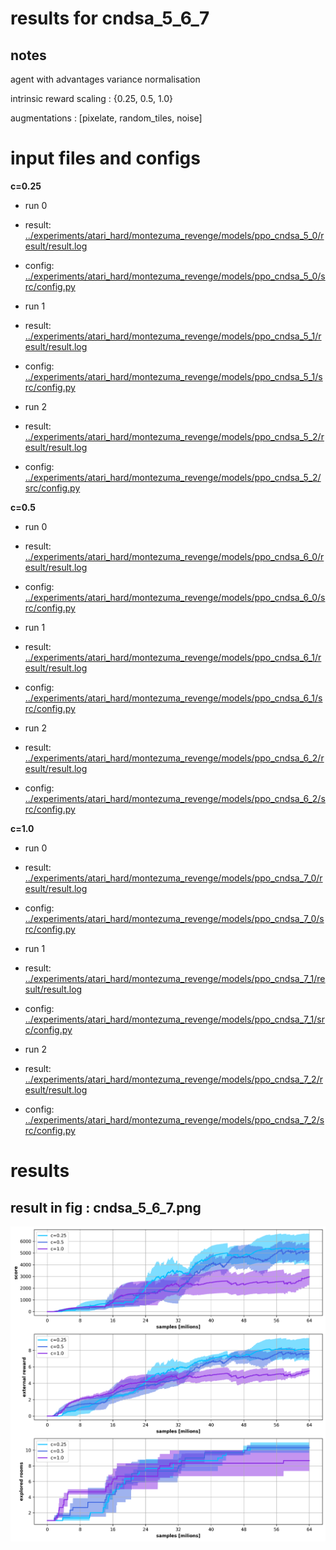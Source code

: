 # results for cndsa_5_6_7


## notes
agent with advantages variance normalisation

intrinsic reward scaling : {0.25, 0.5, 1.0}

augmentations : [pixelate, random_tiles, noise]




# input files and configs


**c=0.25**

* run 0

* result: [../experiments/atari_hard/montezuma_revenge/models/ppo_cndsa_5_0/result/result.log](../../../experiments/atari_hard/montezuma_revenge/models/ppo_cndsa_5_0/result/result.log)

* config: [../experiments/atari_hard/montezuma_revenge/models/ppo_cndsa_5_0/src/config.py](../../../experiments/atari_hard/montezuma_revenge/models/ppo_cndsa_5_0/src/config.py)

* run 1

* result: [../experiments/atari_hard/montezuma_revenge/models/ppo_cndsa_5_1/result/result.log](../../../experiments/atari_hard/montezuma_revenge/models/ppo_cndsa_5_1/result/result.log)

* config: [../experiments/atari_hard/montezuma_revenge/models/ppo_cndsa_5_1/src/config.py](../../../experiments/atari_hard/montezuma_revenge/models/ppo_cndsa_5_1/src/config.py)

* run 2

* result: [../experiments/atari_hard/montezuma_revenge/models/ppo_cndsa_5_2/result/result.log](../../../experiments/atari_hard/montezuma_revenge/models/ppo_cndsa_5_2/result/result.log)

* config: [../experiments/atari_hard/montezuma_revenge/models/ppo_cndsa_5_2/src/config.py](../../../experiments/atari_hard/montezuma_revenge/models/ppo_cndsa_5_2/src/config.py)


**c=0.5**

* run 0

* result: [../experiments/atari_hard/montezuma_revenge/models/ppo_cndsa_6_0/result/result.log](../../../experiments/atari_hard/montezuma_revenge/models/ppo_cndsa_6_0/result/result.log)

* config: [../experiments/atari_hard/montezuma_revenge/models/ppo_cndsa_6_0/src/config.py](../../../experiments/atari_hard/montezuma_revenge/models/ppo_cndsa_6_0/src/config.py)

* run 1

* result: [../experiments/atari_hard/montezuma_revenge/models/ppo_cndsa_6_1/result/result.log](../../../experiments/atari_hard/montezuma_revenge/models/ppo_cndsa_6_1/result/result.log)

* config: [../experiments/atari_hard/montezuma_revenge/models/ppo_cndsa_6_1/src/config.py](../../../experiments/atari_hard/montezuma_revenge/models/ppo_cndsa_6_1/src/config.py)

* run 2

* result: [../experiments/atari_hard/montezuma_revenge/models/ppo_cndsa_6_2/result/result.log](../../../experiments/atari_hard/montezuma_revenge/models/ppo_cndsa_6_2/result/result.log)

* config: [../experiments/atari_hard/montezuma_revenge/models/ppo_cndsa_6_2/src/config.py](../../../experiments/atari_hard/montezuma_revenge/models/ppo_cndsa_6_2/src/config.py)


**c=1.0**

* run 0

* result: [../experiments/atari_hard/montezuma_revenge/models/ppo_cndsa_7_0/result/result.log](../../../experiments/atari_hard/montezuma_revenge/models/ppo_cndsa_7_0/result/result.log)

* config: [../experiments/atari_hard/montezuma_revenge/models/ppo_cndsa_7_0/src/config.py](../../../experiments/atari_hard/montezuma_revenge/models/ppo_cndsa_7_0/src/config.py)

* run 1

* result: [../experiments/atari_hard/montezuma_revenge/models/ppo_cndsa_7_1/result/result.log](../../../experiments/atari_hard/montezuma_revenge/models/ppo_cndsa_7_1/result/result.log)

* config: [../experiments/atari_hard/montezuma_revenge/models/ppo_cndsa_7_1/src/config.py](../../../experiments/atari_hard/montezuma_revenge/models/ppo_cndsa_7_1/src/config.py)

* run 2

* result: [../experiments/atari_hard/montezuma_revenge/models/ppo_cndsa_7_2/result/result.log](../../../experiments/atari_hard/montezuma_revenge/models/ppo_cndsa_7_2/result/result.log)

* config: [../experiments/atari_hard/montezuma_revenge/models/ppo_cndsa_7_2/src/config.py](../../../experiments/atari_hard/montezuma_revenge/models/ppo_cndsa_7_2/src/config.py)





# results 


## result in fig : cndsa_5_6_7.png
![img:results](cndsa_5_6_7.png)



